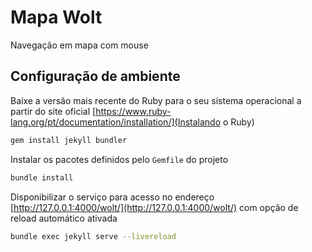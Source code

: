 # Mapa Wolt

Navegação em mapa com mouse

## Configuração de ambiente

Baixe a versão mais recente do Ruby para o seu sistema operacional a partir do site oficial [https://www.ruby-lang.org/pt/documentation/installation/](Instalando o Ruby)

```bash
gem install jekyll bundler
```

Instalar os pacotes definidos pelo `Gemfile` do projeto

```bash
bundle install
```

Disponibilizar o serviço para acesso no endereço [http://127.0.0.1:4000/wolt/](http://127.0.0.1:4000/wolt/) com opção de reload automático ativada

```bash
bundle exec jekyll serve --livereload
```

